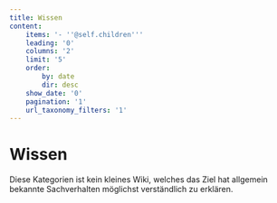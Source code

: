 ```yaml
---
title: Wissen
content:
    items: '- ''@self.children'''
    leading: '0'
    columns: '2'
    limit: '5'
    order:
        by: date
        dir: desc
    show_date: '0'
    pagination: '1'
    url_taxonomy_filters: '1'
---
```


# Wissen

Diese Kategorien ist kein kleines Wiki, welches das Ziel hat allgemein bekannte Sachverhalten möglichst verständlich zu erklären.